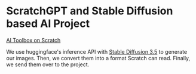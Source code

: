 # ScratchGPT and Stable Diffusion based AI Project
[AI Toolbox on Scratch](https://scratch.mit.edu/projects/1088420865/)

We use huggingface's inference API with [Stable Diffusion 3.5](https://huggingface.co/stabilityai/stable-diffusion-3.5-large) to generate our images.
Then, we convert them into a format Scratch can read.
Finally, we send them over to the project.
